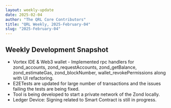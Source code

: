```yaml
---
layout: weekly-update
date: 2025-02-04
author: "The QRL Core Contributors"
title: "QRL Weekly, 2025-February-04"
slug: "2025-February-04"
---
```


## Weekly Development Snapshot

- Vortex IDE & Web3 wallet - Implemented rpc handlers for zond_accounts, zond_requestAccounts, zond_getBalance, zond_estimateGas, zond_blockNumber, wallet_revokePermissions along with UI refactoring.
- E2ETests are updated for large number of transactions and the issues failing the tests are being fixed.
- Tool is being developed to start a private network of the Zond locally.
- Ledger Device: Signing related to Smart Contract is still in progress.

<!--more-->
